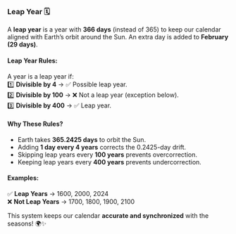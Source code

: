 ### **Leap Year** 🗓️  

A **leap year** is a year with **366 days** (instead of 365) to keep our calendar aligned with Earth’s orbit around the Sun. An extra day is added to **February (29 days)**.  

#### **Leap Year Rules:**  
A year is a leap year if:  
1️⃣ **Divisible by 4** → ✅ Possible leap year.  
2️⃣ **Divisible by 100** → ❌ Not a leap year (exception below).  
3️⃣ **Divisible by 400** → ✅ Leap year.  

#### **Why These Rules?**  
- Earth takes **365.2425 days** to orbit the Sun.  
- Adding **1 day every 4 years** corrects the 0.2425-day drift.  
- Skipping leap years every **100 years** prevents overcorrection.  
- Keeping leap years every **400 years** prevents undercorrection.  

#### **Examples:**  
✅ **Leap Years** → 1600, 2000, 2024  
❌ **Not Leap Years** → 1700, 1800, 1900, 2100  

This system keeps our calendar **accurate and synchronized** with the seasons! 🌍✨